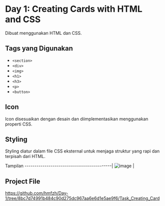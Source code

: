 # Day 1: Creating Cards with HTML and CSS

Dibuat menggunakan HTML dan CSS.

## Tags yang Digunakan
- `<section>`
- `<div>`
- `<img>`
- `<h1>`
- `<h3>`
- `<p>`
- `<button>`

## Icon
Icon disesuaikan dengan desain dan diimplementasikan menggunakan properti CSS.

## Styling
Styling diatur dalam file CSS eksternal untuk menjaga struktur yang rapi dan terpisah dari HTML.


Tampilan 
--------------------------------------------|
![image](https://github.com/user-attachments/assets/86ba7c9e-58e8-4d29-b005-ddb9d04e56a7)
|

## Project File
https://github.com/hmfzh/Day-1/tree/8bc7d74991b484c90d275dc967aa6e6d1e5ae9f6/Task_Creating_Card
